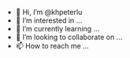 - 👋 Hi, I’m @khpeterlu
- 👀 I’m interested in ...
- 🌱 I’m currently learning ...
- 💞️ I’m looking to collaborate on ...
- 📫 How to reach me ...

<!---
khpeterlu/khpeterlu is a ✨ special ✨ repository because its `README.md` (this file) appears on your GitHub profile.
You can click the Preview link to take a look at your changes.
--->
